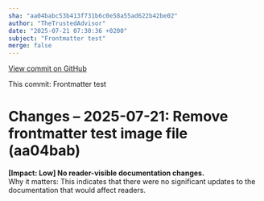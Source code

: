 ```yaml
---
sha: "aa04babc53b413f731b6c0e58a55ad622b42be02"
author: "TheTrustedAdvisor"
date: "2025-07-21 07:30:36 +0200"
subject: "Frontmatter test"
merge: false
---
```


[View commit on GitHub](https://github.com/TheTrustedAdvisor/FabricAdoptionFramework/commit/aa04babc53b413f731b6c0e58a55ad622b42be02)

This commit: Frontmatter test

# Changes – 2025-07-21: Remove frontmatter test image file (aa04bab)

**[Impact: Low] No reader-visible documentation changes.**  
Why it matters: This indicates that there were no significant updates to the documentation that would affect readers.
